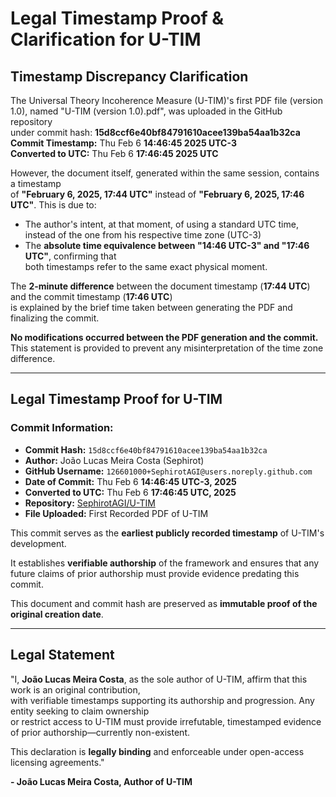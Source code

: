 # Legal Timestamp Proof & Clarification for U-TIM

## Timestamp Discrepancy Clarification

The Universal Theory Incoherence Measure (U-TIM)'s first PDF file (version 1.0), named "U-TIM (version 1.0).pdf", was uploaded in the GitHub repository  
under commit hash: **15d8ccf6e40bf84791610acee139ba54aa1b32ca**  
**Commit Timestamp:** Thu Feb 6 **14:46:45 2025 UTC-3**  
**Converted to UTC:** Thu Feb 6 **17:46:45 2025 UTC**  

However, the document itself, generated within the same session, contains a timestamp  
of **"February 6, 2025, 17:44 UTC"** instead of **"February 6, 2025, 17:46 UTC"**. This is due to:

- The author's intent, at that moment, of using a standard UTC time, instead of the one from his respective time zone (UTC-3)
- The **absolute time equivalence between "14:46 UTC-3" and "17:46 UTC"**, confirming that  
  both timestamps refer to the same exact physical moment.

The **2-minute difference** between the document timestamp (**17:44 UTC**) and the commit timestamp (**17:46 UTC**)  
is explained by the brief time taken between generating the PDF and finalizing the commit.

**No modifications occurred between the PDF generation and the commit.**  
This statement is provided to prevent any misinterpretation of the time zone difference.


---

## Legal Timestamp Proof for U-TIM

### Commit Information:
- **Commit Hash:** `15d8ccf6e40bf84791610acee139ba54aa1b32ca`  
- **Author:** João Lucas Meira Costa (Sephirot)  
- **GitHub Username:** `126601000+SephirotAGI@users.noreply.github.com`  
- **Date of Commit:** Thu Feb 6 **14:46:45 UTC-3, 2025**  
- **Converted to UTC:** Thu Feb 6 **17:46:45 UTC, 2025**  
- **Repository:** [SephirotAGI/U-TIM](https://github.com/SephirotAGI/U-TIM)  
- **File Uploaded:** First Recorded PDF of U-TIM  

This commit serves as the **earliest publicly recorded timestamp** of U-TIM's development.

It establishes **verifiable authorship** of the framework and ensures that any future claims of prior authorship must provide evidence predating this commit.

This document and commit hash are preserved as **immutable proof of the original creation date**.

---

## Legal Statement

"I, **João Lucas Meira Costa**, as the sole author of U-TIM, affirm that this work is an original contribution,  
with verifiable timestamps supporting its authorship and progression. Any entity seeking to claim ownership  
or restrict access to U-TIM must provide irrefutable, timestamped evidence of prior authorship—currently non-existent.

This declaration is **legally binding** and enforceable under open-access licensing agreements."

**- João Lucas Meira Costa, Author of U-TIM**
